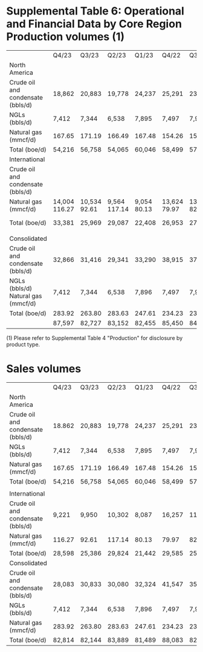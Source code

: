 # Supplemental Table 6: Operational and Financial Data by Core Region Production volumes (1)  

<html><body><table><tr><td></td><td>Q4/23</td><td>Q3/23</td><td>Q2/23</td><td>Q1/23</td><td>Q4/22</td><td>Q3/22</td><td>Q2/22</td><td>Q1/22</td><td>Q4/21</td><td>Q3/21</td><td>Q2/21</td><td>Q1/21</td></tr><tr><td> North America</td><td></td><td></td><td></td><td></td><td></td><td></td><td></td><td></td><td></td><td></td><td></td><td></td></tr><tr><td>Crude oil and condensate (bbls/d)</td><td>18,862</td><td>20,883</td><td>19,778</td><td>24,237</td><td>25,291</td><td>23,898</td><td>24,801</td><td>23,571</td><td>23,846</td><td>24,757</td><td>24,316</td><td>24,645</td></tr><tr><td>NGLs (bbls/d)</td><td>7,412</td><td>7,344</td><td>6,538</td><td>7,895</td><td>7,497</td><td>7,901</td><td>8,113</td><td>8.342</td><td>8,461</td><td>8,068</td><td>8,695</td><td>8,074</td></tr><tr><td>Natural gas (mmcf/d)</td><td>167.65</td><td>171.19</td><td>166.49</td><td>167.48</td><td>154.26</td><td>152.07</td><td>150.68</td><td>148.11</td><td>137.93</td><td>145.18</td><td>152.06</td><td>144.36</td></tr><tr><td>Total (boe/d)</td><td>54,216</td><td>56,758</td><td>54,065</td><td>60,046</td><td>58,499</td><td>57,142</td><td>58,027</td><td>56,598</td><td>55,295</td><td>57,022</td><td>58,354</td><td>56,780</td></tr><tr><td>International</td><td></td><td></td><td></td><td></td><td></td><td></td><td></td><td></td><td></td><td></td><td></td><td></td></tr><tr><td>Crude oil and condensate (bbls/d)</td><td></td><td></td><td></td><td></td><td></td><td></td><td></td><td></td><td></td><td></td><td></td><td>14,560</td></tr><tr><td>Natural gas (mmcf/d)</td><td>14,004 116.27</td><td>10,534 92.61</td><td>9,564 117.14</td><td>9,054 80.13</td><td>13,624 79.97</td><td>13,419 82.05</td><td>11,983 89.15</td><td>13,519</td><td>12,419 100.22</td><td>14,020</td><td>14,037 83.66</td><td>89.62</td></tr><tr><td>Total (boe/d)</td><td>33,381</td><td>25,969</td><td>29,087</td><td>22,408</td><td>26,953</td><td>27,095</td><td>26,840</td><td>96.58 29,616</td><td>29,123</td><td>81.55 27,612</td><td>27,981</td><td>29,495</td></tr><tr><td></td><td></td><td></td><td></td><td></td><td></td><td></td><td></td><td></td><td></td><td></td><td></td><td></td></tr><tr><td>Consolidated</td><td></td><td></td><td></td><td></td><td></td><td></td><td></td><td></td><td></td><td></td><td></td><td></td></tr><tr><td>Crude oil and condensate (bbls/d)</td><td>32,866</td><td>31,416</td><td>29,341</td><td>33,290</td><td>38,915</td><td>37,315</td><td>36,784</td><td>37,090</td><td>36,264</td><td>38,777</td><td>38,354</td><td>39,204</td></tr><tr><td>NGLs (bbls/d) Natural gas (mmcf/d)</td><td>7,412</td><td>7,344</td><td>6,538</td><td>7,896</td><td>7,497</td><td>7,901</td><td>8,113</td><td>8,342</td><td>8,461</td><td>8,068</td><td>8,695</td><td>8,074</td></tr><tr><td>Total (boe/d)</td><td>283.92</td><td>263.80</td><td>283.63</td><td>247.61</td><td>234.23</td><td>234.12</td><td>239.83</td><td>244.69</td><td>238.16</td><td>226.73</td><td>235.72</td><td>233.98</td></tr><tr><td></td><td>87,597</td><td>82,727</td><td>83,152</td><td>82,455</td><td>85,450</td><td>84,237</td><td>84,868</td><td>86,213</td><td>84,417</td><td>84,633</td><td>86,335</td><td>86,276</td></tr></table></body></html>

(1) Please refer to Supplemental Table 4 "Production" for disclosure by product type.  

# Sales volumes  

<html><body><table><tr><td></td><td>Q4/23</td><td>Q3/23</td><td>Q2/23</td><td>Q1/23</td><td>Q4/22</td><td>Q3/22</td><td>Q2/22</td><td>Q1/22</td><td>Q4/21</td><td>Q3/21</td><td>Q2/21</td><td>Q1/21</td></tr><tr><td>North America</td><td></td><td></td><td></td><td></td><td></td><td></td><td></td><td></td><td></td><td></td><td></td><td></td></tr><tr><td>Crude oil and condensate (bbls/d)</td><td>18.862</td><td>20,883</td><td>19,778</td><td>24,237</td><td>25,291</td><td>23,897</td><td>24,801</td><td>23,571</td><td>23,845</td><td>24,757</td><td>24,316</td><td>24,645</td></tr><tr><td>NGLs (bbls/d)</td><td>7,412</td><td>7,344</td><td>6,538</td><td>7,895</td><td>7,497</td><td>7,901</td><td>8,113</td><td>8.342</td><td>8,461</td><td>8,068</td><td>8,695</td><td>8,074</td></tr><tr><td>Natural gas (mmcf/d)</td><td>167.65</td><td>171.19</td><td>166.49</td><td>167.48</td><td>154.26</td><td>152.07</td><td>150.68</td><td>148.11</td><td>137.93</td><td>145.18</td><td>152.06</td><td>144.36</td></tr><tr><td>Total (boe/d)</td><td>54,216</td><td>56,758</td><td>54,065</td><td>60,046</td><td>58,499</td><td>57,142</td><td>58,027</td><td>56,598</td><td>55,295</td><td>57,022</td><td>58,354</td><td> 56,780</td></tr><tr><td></td><td></td><td></td><td></td><td></td><td></td><td></td><td></td><td></td><td></td><td></td><td></td><td></td></tr><tr><td>International</td><td></td><td></td><td></td><td></td><td></td><td></td><td></td><td></td><td></td><td></td><td></td><td></td></tr><tr><td>Crude oil and condensate (bbls/d)</td><td>9,221</td><td>9,950</td><td>10,302</td><td>8,087</td><td>16,257</td><td>11,493</td><td>11,720</td><td>12,615</td><td>13,985</td><td>15,227</td><td>13,859</td><td>11,421</td></tr><tr><td>Natural gas (mmcf/d)</td><td>116.27</td><td>92.61</td><td>117.14</td><td>80.13</td><td>79.97</td><td>82.05</td><td>89.15</td><td>96.58</td><td>100.22</td><td>81.55</td><td>83.66</td><td>89.62</td></tr><tr><td>Total (boe/d)</td><td>28,598</td><td>25,386</td><td>29,824</td><td>21,442</td><td>29,585</td><td>25,169</td><td>26,578</td><td>28,712</td><td>30,689</td><td>28,820</td><td>27,802</td><td>26,357</td></tr><tr><td>Consolidated</td><td></td><td></td><td></td><td></td><td></td><td></td><td></td><td></td><td></td><td></td><td></td><td></td></tr><tr><td>Crude oil and condensate (bbls/d)</td><td>28,083</td><td>30,833</td><td>30,080</td><td>32,324</td><td>41,547</td><td>35,391</td><td>36,522</td><td>36,186</td><td>37,830</td><td>39,985</td><td>38,174</td><td></td></tr><tr><td>NGLs (bbls/d)</td><td>7,412</td><td>7,344</td><td>6,538</td><td>7,896</td><td>7,497</td><td>7,901</td><td>8,113</td><td>8.342</td><td>8,461</td><td>8,068</td><td>8,695</td><td>36,066 8,074</td></tr><tr><td>Natural gas (mmcf/d)</td><td>283.92</td><td>263.80</td><td>283.63</td><td>247.61</td><td>234.23</td><td>234.12</td><td>239.83</td><td>244.69</td><td>238.16</td><td>226.73</td><td>235.72</td><td>233.98</td></tr><tr><td>Total (boe/d)</td><td>82,814</td><td>82,144</td><td>83,889</td><td>81,489</td><td>88,083</td><td>82,312</td><td>84,607</td><td>85,310</td><td>85,984</td><td>85,841</td><td>86,156</td><td>83,138</td></tr></table></body></html>  